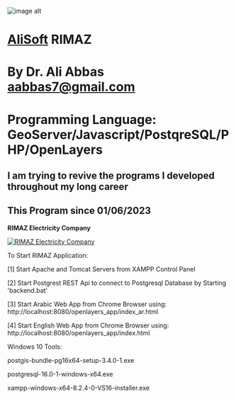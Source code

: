 ![image alt](https://github.com/aabbas77-web/AliSoft/blob/main/AliSoft128Transparent.png)
# [AliSoft](https://hodhods.com) RIMAZ
# By Dr. Ali Abbas aabbas7@gmail.com
# Programming Language: GeoServer/Javascript/PostqreSQL/PHP/OpenLayers
## I am trying to revive the programs I developed throughout my long career
## This Program since 01/06/2023

**RIMAZ Electricity Company**

[![RIMAZ Electricity Company](https://github.com/aabbas77-web/RIMAZ/releases/download/FirstRelease/RIMAZVideo.png)](https://www.youtube.com/watch?v=VNjBRA0E9Yw)

To Start RIMAZ Application:

[1]
Start Apache and Tomcat Servers from XAMPP Control Panel

[2]
Start Postgrest REST Api to connect to Postgresql Database by Starting 'backend.bat'

[3]
Start Arabic Web App from Chrome Browser using:
	http://localhost:8080/openlayers_app/index_ar.html

[4]
Start English Web App from Chrome Browser using:
	http://localhost:8080/openlayers_app/index.html

Windows 10 Tools:

postgis-bundle-pg16x64-setup-3.4.0-1.exe

postgresql-16.0-1-windows-x64.exe

xampp-windows-x64-8.2.4-0-VS16-installer.exe

